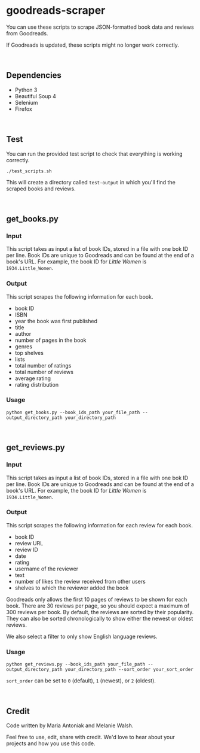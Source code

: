 # goodreads-scraper

You can use these scripts to scrape JSON-formatted book data and reviews from Goodreads.

If Goodreads is updated, these scripts might no longer work correctly.

<br>

## Dependencies

- Python 3
- Beautiful Soup 4
- Selenium
- Firefox

<br>

## Test

You can run the provided test script to check that everything is working correctly.

`./test_scripts.sh`

This will create a directory called `test-output` in which you'll find the scraped books and reviews.

<br>

## get_books.py

### Input

This script takes as input a list of book IDs, stored in a file with one bok ID per line. Book IDs are unique to Goodreads and can be found at the end of a book's URL. For example, the book ID for *Little Women* is `1934.Little_Women`. 

### Output

This script scrapes the following information for each book.
- book ID
- ISBN
- year the book was first published
- title
- author
- number of pages in the book
- genres
- top shelves
- lists
- total number of ratings
- total number of reviews
- average rating
- rating distribution

### Usage

`python get_books.py --book_ids_path your_file_path --output_directory_path your_directory_path`

<br>

## get_reviews.py

### Input

This script takes as input a list of book IDs, stored in a file with one bok ID per line. Book IDs are unique to Goodreads and can be found at the end of a book's URL. For example, the book ID for *Little Women* is `1934.Little_Women`. 

### Output

This script scrapes the following information for each review for each book.
- book ID
- review URL
- review ID
- date
- rating
- username of the reviewer
- text
- number of likes the review received from other users
- shelves to which the reviewer added the book

Goodreads only allows the first 10 pages of reviews to be shown for each book. There are 30 reviews per page, so you should expect a maximum of 300 reviews per book. By default, the reviews are sorted by their popularity. They can also be sorted chronologically to show either the newest or oldest reviews.

We also select a filter to only show English language reviews. 

### Usage

`python get_reviews.py --book_ids_path your_file_path --output_directory_path your_directory_path --sort_order your_sort_order`

`sort_order` can be set to `0` (default), `1` (newest), or `2` (oldest).

<br>

## Credit

Code written by Maria Antoniak and Melanie Walsh.

Feel free to use, edit, share with credit. We'd love to hear about your projects and how you use this code.
